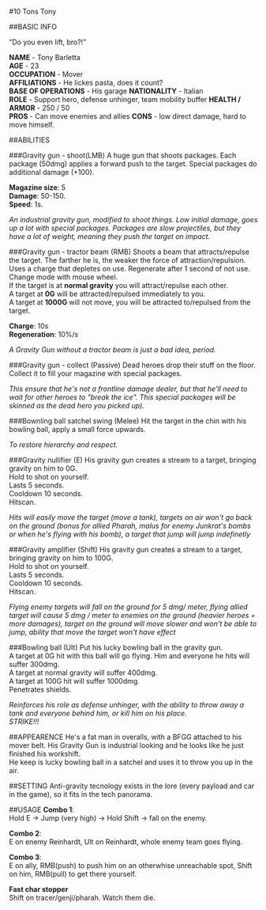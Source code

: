 #10 Tons Tony

##BASIC INFO

”Do you even lift, bro?!”

**NAME** - Tony Barletta  
**AGE** - 23  
**OCCUPATION** - Mover  
**AFFILIATIONS** - He lickes pasta, does it count?  
**BASE OF OPERATIONS** - His garage
**NATIONALITY** - Italian  
**ROLE** - Support hero, defense unhinger, team mobility buffer
**HEALTH / ARMOR** - 250 / 50  
**PROS** - Can move enemies and allies
**CONS** - low direct damage, hard to move himself.

##ABILITIES

###Gravity gun - shoot(LMB)
A huge gun that shoots packages. Each package (50dmg) applies a forward push to the target. Special packages do additional damage (+100).  

**Magazine size**: 5  
**Damage**: 50-150.  
**Speed**: 1s.

*An industrial gravity gun, modified to shoot things. Low initial damage, goes up a lot with special packages. Packages are slow projectiles, but they have a lot of weight, meaning they push the target on impact.*

###Gravity gun - tractor beam (RMB)
Shoots a beam that attracts/repulse the target. The farther he is, the weaker the force of attraction/repulsion.  
Uses a charge that depletes on use.  Regenerate after 1 second of not use.
Change mode with mouse wheel.    
If the target is at **normal gravity** you will attract/repulse each other.  
A target at **0G** will be attracted/repulsed immediately to you.  
A target at **1000G** will not move, you will be attracted to/repulsed from the target.  

**Charge**: 10s  
**Regeneration**: 10%/s

*A Gravity Gun without a tractor beam is just a bad idea, period.*

###Gravity gun - collect (Passive)
Dead heroes drop their stuff on the floor. Collect it to fill your magazine with special packages.  

*This ensure that he's not a frontline damage dealer, but that he'll need to wait for other heroes to "break the ice". This special packages will be skinned as the dead hero you picked up).*

###Bownling ball satchel swing (Melee)
Hit the target in the chin with his bowling ball, apply a small force upwards.

*To restore hierarchy and respect.*

###Gravity nullifier (E)
His gravity gun creates a stream to a target, bringing gravity on him to 0G.  
Hold to shot on yourself.  
Lasts 5 seconds.  
Cooldown 10 seconds.  
Hitscan.
 
*Hits will easily move the target (move a tank), targets on air won't go back on the ground (bonus for allied Pharah, malus for enemy Junkrat's bombs or when he's flying with his bomb), a target that jump will jump indefinetly*

###Gravity amplifier (Shift)
His gravity gun creates a stream to a target, bringing gravity on him to 100G.  
Hold to shot on yourself.  
Lasts 5 seconds.  
Cooldown 10 seconds.  
Hitscan.

*Flying enemy targets will fall on the ground for 5 dmg/ meter, flying allied target will cause 5 dmg / meter to enemies on the ground (heavier heroes = more damages), target on the ground will move slower and won't be able to jump, ability that move the target won't have effect*

###Bowling ball (Ult)
Put his lucky bowling ball in the gravity gun.   
A target at 0G hit with this ball will go flying. Him and everyone he hits will suffer 300dmg.  
A target at normal gravity will suffer 400dmg.  
A target at 100G hit will suffer 1000dmg.  
Penetrates shields.

*Reinforces his role as defense unhinger, with the ability to throw away a tank and everyone behind him, or kill him on his place.  
STRIKE!!!*

##APPEARENCE
He's a fat man in overalls, with a BFGG attached to his mover belt. His Gravity Gun is industrial looking and he looks like he just finished his workshift.  
He keep is lucky bowling ball in a satchel and uses it to throw you up in the air.  

##SETTING
Anti-gravity tecnology exists in the lore (every payload and car in the game), so it fits in the tech panorama.

##USAGE
**Combo 1**:  
Hold E -> Jump (very high) -> Hold Shift -> fall on the enemy.

**Combo 2**:  
E on enemy Reinhardt, Ult on Reinhardt, whole enemy team goes flying.
 
**Combo 3**:  
E on ally, RMB(push) to push him on an otherwhise unreachable spot, Shift on him, RMB(pull) to get there yourself.

**Fast char stopper**  
Shift on tracer/genji/pharah. Watch them die.




